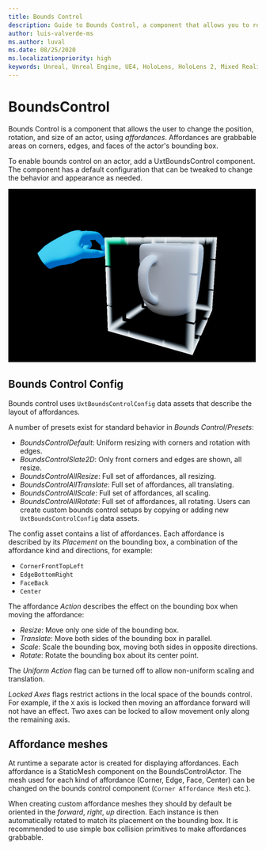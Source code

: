 ```yaml
---
title: Bounds Control
description: Guide to Bounds Control, a component that allows you to rotate, translate and scale an actor using affordances.
author: luis-valverde-ms
ms.author: luval
ms.date: 08/25/2020
ms.localizationpriority: high
keywords: Unreal, Unreal Engine, UE4, HoloLens, HoloLens 2, Mixed Reality, development, MRTK, UXT, UX Tools, bounds control, bounding box
---
```


# BoundsControl

Bounds Control is a component that allows the user to change the position, rotation, and size of an actor, using _affordances_. Affordances are grabbable areas on corners, edges, and faces of the actor's bounding box.

To enable bounds control on an actor, add a UxtBoundsControl component. The component has a default configuration that can be tweaked to change the behavior and appearance as needed.

![FollowComponent](Images/BoundsControl.png)

## Bounds Control Config

Bounds control uses `UxtBoundsControlConfig` data assets that describe the layout of affordances.

A number of presets exist for standard behavior in _Bounds Control/Presets_:
* _BoundsControlDefault_: Uniform resizing with corners and rotation with edges.
* _BoundsControlSlate2D_: Only front corners and edges are shown, all resize.
* _BoundsControlAllResize_: Full set of affordances, all resizing.
* _BoundsControlAllTranslate_: Full set of affordances, all translating.
* _BoundsControlAllScale_: Full set of affordances, all scaling.
* _BoundsControlAllRotate_: Full set of affordances, all rotating.
Users can create custom bounds control setups by copying or adding new `UxtBoundsControlConfig` data assets.

The config asset contains a list of affordances. Each affordance is described by its _Placement_ on the bounding box, a combination of the affordance kind and directions, for example:
* `CornerFrontTopLeft`
* `EdgeBottomRight`
* `FaceBack`
* `Center`

The affordance _Action_ describes the effect on the bounding box when moving the affordance:
* _Resize_: Move only one side of the bounding box.
* _Translate_: Move both sides of the bounding box in parallel.
* _Scale_: Scale the bounding box, moving both sides in opposite directions.
* _Rotate_: Rotate the bounding box about its center point.

The _Uniform Action_ flag can be turned off to allow non-uniform scaling and translation.

_Locked Axes_ flags restrict actions in the local space of the bounds control. For example, if the `X` axis is locked then moving an affordance forward will not have an effect. Two axes can be locked to allow movement only along the remaining axis.

## Affordance meshes

At runtime a separate actor is created for displaying affordances. Each affordance is a StaticMesh component on the BoundsControlActor. The mesh used for each kind of affordance (Corner, Edge, Face, Center) can be changed on the bounds control component (`Corner Affordance Mesh` etc.).

When creating custom affordance meshes they should by default be oriented in the _forward_, _right_, _up_ direction. Each instance is then automatically rotated to match its placement on the bounding box. It is recommended to use simple box collision primitives to make affordances grabbable.